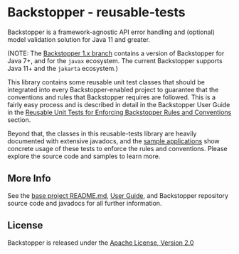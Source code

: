 # Backstopper - reusable-tests

Backstopper is a framework-agnostic API error handling and (optional) model validation solution for Java 11 and greater.

(NOTE: The [Backstopper 1.x branch](https://github.com/Nike-Inc/backstopper/tree/v1.x) contains a version of
Backstopper for Java 7+, and for the `javax` ecosystem. The current Backstopper supports Java 11+ and the `jakarta`
ecosystem.)

This library contains some reusable unit test classes that should be integrated into every Backstopper-enabled
project to guarantee that the conventions and rules that Backstopper requires are followed. This is a fairly easy
process and is described in detail in the Backstopper User Guide in the [Reusable Unit Tests for Enforcing
Backstopper Rules and Conventions](../USER_GUIDE.md#reusable_tests) section.

Beyond that, the classes in this reusable-tests library are heavily documented with extensive javadocs, and the
[sample applications](../README.md#samples) show concrete usage of these tests to enforce the rules and conventions.
Please explore the source code and samples to learn more.

## More Info

See the [base project README.md](../README.md), [User Guide](../USER_GUIDE.md), and Backstopper repository source
code and javadocs for all further information.

## License

Backstopper is released under the [Apache License, Version 2.0](http://www.apache.org/licenses/LICENSE-2.0)
